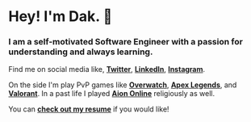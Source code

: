 # Hey! I'm Dak. 👋
### I am a self-motivated Software Engineer with a passion for understanding and always learning.

Find me on social media like, **[Twitter](https://twitter.com/Vinlockz)**, **[LinkedIn](https://linkedin.com/in/dwashbrook)**, **[Instagram](https://www.instagram.com/vinlockz/)**.

On the side I'm play PvP games like **[Overwatch](https://playoverwatch.com/en-us/)**, **[Apex Legends](https://www.ea.com/games/apex-legends)**, and **[Valorant](https://playvalorant.com/en-us/)**. In a past life I played **[Aion Online](https://www.aiononline.com/)** religiously as well.

You can **[check out my resume](http://cdn.dak.dev/Dak_Washbrook_Resume.pdf)** if you would like!
